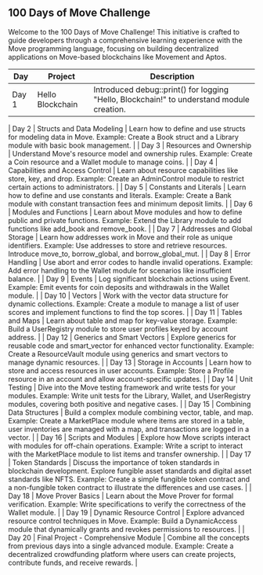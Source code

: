 ## 100 Days of Move Challenge

Welcome to the 100 Days of Move Challenge! This initiative is crafted to guide developers through a comprehensive learning experience with the Move programming language, focusing on building decentralized applications on Move-based blockchains like Movement and Aptos.

| Day   | Project                | Description                                                |
|-------|------------------------|------------------------------------------------------------|
| Day 1 | Hello Blockchain       | Introduced debug::print() for logging "Hello, Blockchain!" to understand module creation. |

| Day 2 | Structs and Data Modeling | Learn how to define and use structs for modeling data in Move. Example: Create a Book struct and a Library module with basic book management. |
| Day 3 | Resources and Ownership | Understand Move's resource model and ownership rules. Example: Create a Coin resource and a Wallet module to manage coins. |
| Day 4 | Capabilities and Access Control | Learn about resource capabilities like store, key, and drop. Example: Create an AdminControl module to restrict certain actions to administrators. |
| Day 5 | Constants and Literals | Learn how to define and use constants and literals. Example: Create a Bank module with constant transaction fees and minimum deposit limits. |
| Day 6 | Modules and Functions | Learn about Move modules and how to define public and private functions. Example: Extend the Library module to add functions like add_book and remove_book. |
| Day 7 | Addresses and Global Storage | Learn how addresses work in Move and their role as unique identifiers. Example: Use addresses to store and retrieve resources. Introduce move_to, borrow_global, and borrow_global_mut. |
| Day 8 | Error Handling | Use abort and error codes to handle invalid operations. Example: Add error handling to the Wallet module for scenarios like insufficient balance. |
| Day 9 | Events | Log significant blockchain actions using Event. Example: Emit events for coin deposits and withdrawals in the Wallet module. |
| Day 10 | Vectors | Work with the vector data structure for dynamic collections. Example: Create a module to manage a list of user scores and implement functions to find the top scores. |
| Day 11 | Tables and Maps | Learn about table and map for key-value storage. Example: Build a UserRegistry module to store user profiles keyed by account address. |
| Day 12 | Generics and Smart Vectors | Explore generics for reusable code and smart_vector for enhanced vector functionality. Example: Create a ResourceVault<T> module using generics and smart vectors to manage dynamic resources. |
| Day 13 | Storage in Accounts | Learn how to store and access resources in user accounts. Example: Store a Profile resource in an account and allow account-specific updates. |
| Day 14 | Unit Testing | Dive into the Move testing framework and write tests for your modules. Example: Write unit tests for the Library, Wallet, and UserRegistry modules, covering both positive and negative cases. |
| Day 15 | Combining Data Structures | Build a complex module combining vector, table, and map. Example: Create a MarketPlace module where items are stored in a table, user inventories are managed with a map, and transactions are logged in a vector. |
| Day 16 | Scripts and Modules | Explore how Move scripts interact with modules for off-chain operations. Example: Write a script to interact with the MarketPlace module to list items and transfer ownership. |
| Day 17 | Token Standards | Discuss the importance of token standards in blockchain development. Explore fungible asset standards and digital asset standards like NFTS. Example: Create a simple fungible token contract and a non-fungible token contract to illustrate the differences and use cases. |
| Day 18 | Move Prover Basics | Learn about the Move Prover for formal verification. Example: Write specifications to verify the correctness of the Wallet module. |
| Day 19 | Dynamic Resource Control | Explore advanced resource control techniques in Move. Example: Build a DynamicAccess module that dynamically grants and revokes permissions to resources. |
| Day 20 | Final Project - Comprehensive Module | Combine all the concepts from previous days into a single advanced module. Example: Create a decentralized crowdfunding platform where users can create projects, contribute funds, and receive rewards. |
